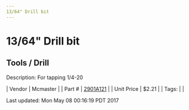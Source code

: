 ```yaml
---
13/64" Drill bit
---
```

# 13/64" Drill bit
## Tools / Drill
Description: 	For tapping 1/4-20 

| Vendor | Mcmaster | 
| Part # | [2901A121](https://www.mcmaster.com/#2901A121) | 
| Unit Price | $2.21 | 
| Tags: |  | 

Last updated: Mon May 08 00:16:19 PDT 2017